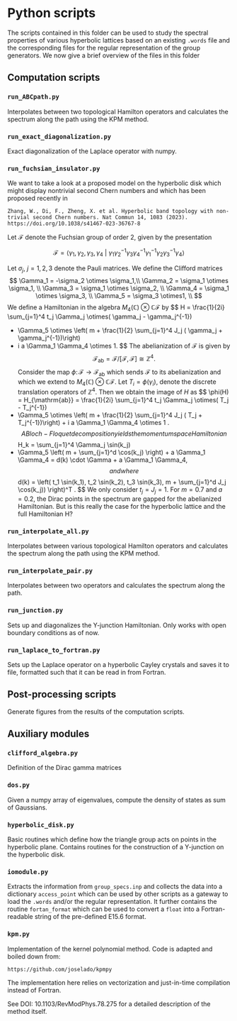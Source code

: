 # Python scripts

The scripts contained in this folder can be used to study the spectral properties of various hyperbolic lattices based on an existing `.words` file and the corresponding files for the regular representation of the group generators. We now give a brief overview of the files in this folder

## Computation scripts

### `run_ABCpath.py`

Interpolates between two topological Hamilton operators and 
calculates the spectrum along the path using the KPM method.

### `run_exact_diagonalization.py`

Exact diagonalization of the Laplace operator with numpy.

### `run_fuchsian_insulator.py`

We want to take a look at a proposed model on the hyperbolic disk which might display nontrivial second Chern numbers and which has been proposed recently in 

    Zhang, W., Di, F., Zheng, X. et al. Hyperbolic band topology with non-trivial second Chern numbers. Nat Commun 14, 1083 (2023). https://doi.org/10.1038/s41467-023-36767-8

Let $\mathcal{F}$ denote the Fuchsian group of order 2, given by the presentation

$$
\mathcal{F} = \langle \gamma_1, \gamma_2, \gamma_3, \gamma_4 ~|~ \gamma_1 \gamma_2^{-1}
 \gamma_3 \gamma_4^{-1} \gamma_1^{-1} \gamma_2 \gamma_3^{-1} \gamma_4 \rangle $$

Let $\sigma_j$, $j=1,2,3$ denote the Pauli matrices.
We define the Clifford matrices
$$
\Gamma_1 =  -\sigma_2 \otimes \sigma_1,\\ 
\Gamma_2 =  \sigma_1 \otimes \sigma_1, \\
\Gamma_3 =  \sigma_1 \otimes \sigma_2, \\
\Gamma_4 =  \sigma_1 \otimes \sigma_3, \\
\Gamma_5 =  \sigma_3 \otimes1, \\
$$
We define a Hamiltonian in the algebra $M_4(\mathbb{C})\otimes\mathbb{C}\mathcal{F}$ by
$$
H = \frac{1}{2i} \sum_{j=1}^4 t_j  \Gamma_j \otimes( \gamma_j - \gamma_j^{-1})
+ \Gamma_5 \otimes \left( m + \frac{1}{2} \sum_{j=1}^4 J_j ( \gamma_j + \gamma_j^{-1})\right) 
+ i a \Gamma_1 \Gamma_4 \otimes 1.
$$
The abelianization of $\mathcal{F}$ is given by
$$
\mathcal{F}_{\mathrm{ab}} = \mathcal{F} / [\mathcal{F},\mathcal{F}] \cong \mathbb{Z}^4 .
$$
Consider the map $\phi\colon  \mathcal{F} \to \mathcal{F}_{\mathrm{ab}}$ which sends $\mathcal{F}$ to its abelianization and which we extend to $M_4(\mathbb{C})\otimes\mathbb{C}\mathcal{F}$.
Let $T_i = \phi(\gamma_i)$, denote the discrete translation operators of $\mathbb{Z}^4$.
Then we obtain the image of $H$ as 
$$
\phi(H) = H_{\mathrm{ab}} = \frac{1}{2i} \sum_{j=1}^4 t_j \Gamma_j \otimes( T_j - T_j^{-1})
+ \Gamma_5 \otimes \left( m + \frac{1}{2} \sum_{j=1}^4 J_j ( T_j + T_j^{-1})\right)  + i a \Gamma_1 \Gamma_4 \otimes 1 .
$$
A Bloch-Floquet decomposition yields the momentum space Hamiltonian
$$
 H_k =  \sum_{j=1}^4 \Gamma_j  \sin(k_j)
+ \Gamma_5  \left( m + \sum_{j=1}^d \cos(k_j) \right) + a \Gamma_1 \Gamma_4  = d(k) \cdot \Gamma + a \Gamma_1 \Gamma_4,
$$
and where 
$$
d(k) = \left( t_1 \sin(k_1), t_2 \sin(k_2), t_3 \sin(k_3), m + \sum_{j=1}^d J_j \cos(k_j)) \right)^T .
$$
We only consider $t_j = J_j = 1$. For $m=0.7$ and $a=0.2$, the Dirac points in the spectrum are gapped for the abelianized Hamiltonian. But is this really the case for the hyperbolic lattice and the full Hamiltonian H?

### `run_interpolate_all.py`

Interpolates between various topological Hamilton operators and 
calculates the spectrum along the path using the KPM method.

### `run_interpolate_pair.py`

Interpolates between two operators and calculates the spectrum along the path.


### `run_junction.py`

Sets up and diagonalizes the Y-junction Hamiltonian. 
Only works with open boundary conditions as of now.

### `run_laplace_to_fortran.py`

Sets up the Laplace operator on a hyperbolic Cayley crystals and saves it to file, formatted such that it can be read in from Fortran.

## Post-processing scripts

Generate figures from the results of the computation scripts.

## Auxiliary modules

### `clifford_algebra.py`

Definition of the Dirac gamma matrices

### `dos.py`

Given a numpy array of eigenvalues, compute the density of states as sum of Gaussians.

### `hyperbolic_disk.py`

Basic routines which define how the triangle group acts on points in the hyperbolic plane. Contains routines for the construction of a Y-junction on the hyperbolic disk.

### `iomodule.py`

Extracts the information from `group_specs.inp` and collects the data into a dictionary `access_point` which can be used by other scripts as a gateway to load the `.words` and/or the regular representation. It further contains the routine `fortan_format` which can be used to convert a `float` into a Fortran-readable string of the pre-defined E15.6 format.

### `kpm.py`

Implementation of the kernel polynomial method. 
Code is adapted and boiled down from:

    https://github.com/joselado/kpmpy

The implementation here relies on vectorization and just-in-time
compilation instead of Fortran.

See DOI: 10.1103/RevModPhys.78.275 for a detailed description of 
the method itself.